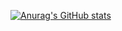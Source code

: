 [![Anurag's GitHub stats](https://github-readme-stats.vercel.app/api?username=XRAZERGAMERX)](https://github.com/anuraghazra/github-readme-stats)
